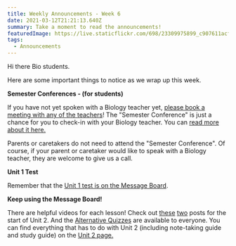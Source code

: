 ```yaml
---
title: Weekly Announcements - Week 6
date: 2021-03-12T21:21:13.640Z
summary: Take a moment to read the announcements!
featuredImage: https://live.staticflickr.com/698/23309975899_c907611acf_b.jpg
tags:
  - Announcements
---
```

Hi there Bio students.

Here are some important things to notice as we wrap up this week.

**Semester Conferences - (for students)**

If you have not yet spoken with a Biology teacher yet, [please book a meeting with any of the teachers](https://mnca-biology-message-board.netlify.app/contact/)! The "Semester Conference" is just a chance for you to check-in with your Biology teacher. You can [read more about it here.](https://mnca-biology-message-board.netlify.app/posts/what's-a-%22semester-conference%22/)

Parents or caretakers do not need to attend the "Semester Conference". Of course, if your parent or caretaker would like to speak with a Biology teacher, they are welcome to give us a call.

**Unit 1 Test**

Remember that the [Unit 1 test is on the Message Board](https://mnca-biology-message-board.netlify.app/posts/unit-1-test/).

**Keep using the Message Board!**

There are helpful videos for each lesson! Check out [these](https://mnca-biology-message-board.netlify.app/posts/darwin's-voyage-of-discovery-unit-2-lesson-1/) [two](https://mnca-biology-message-board.netlify.app/posts/ideas-that-shaped-darwin's-thinking-unit-2-lesson-2/) posts for the start of Unit 2. And the [Alternative Quizzes](https://mnca-biology-message-board.netlify.app/tags/alternative%20quizzes/) are available to everyone. You can find everything that has to do with Unit 2 (including note-taking guide and study guide) on the [Unit 2 page.](https://mnca-biology-message-board.netlify.app/tags/unit%202/)
